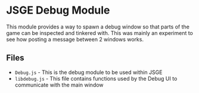 # JSGE Debug Module

This module provides a way to spawn a debug window so that parts of the game can be inspected and tinkered with. This was mainly an experiment to see how posting a message between 2 windows works.

## Files

- `Debug.js` - This is the debug module to be used within JSGE
- `libdebug.js` - This file contains functions used by the Debug UI to communicate with the main window
